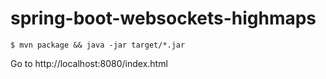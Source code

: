 # spring-boot-websockets-highmaps

    $ mvn package && java -jar target/*.jar

Go to http://localhost:8080/index.html
